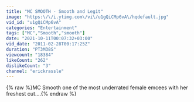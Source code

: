 ```yaml
---
title: "MC SMOOTH - Smooth and Legit"
image: "https:\/\/i.ytimg.com\/vi\/u1gQiCMp6vA\/hqdefault.jpg"
vid_id: "u1gQiCMp6vA"
categories: "Entertainment"
tags: ["MC","Smooth","smooth"]
date: "2021-10-11T00:07:32+03:00"
vid_date: "2011-02-28T00:17:25Z"
duration: "PT3M38S"
viewcount: "18384"
likeCount: "262"
dislikeCount: "3"
channel: "erickrassle"
---
```

{% raw %}MC Smooth one of the most underrated female emcees with her freshest cut....{% endraw %}
